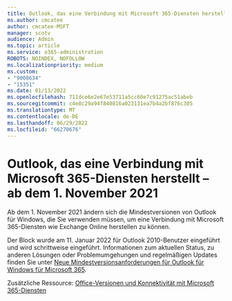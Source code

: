 ```yaml
---
title: Outlook, das eine Verbindung mit Microsoft 365-Diensten herstellt – ab dem 1. November 2021
ms.author: cmcatee
author: cmcatee-MSFT
manager: scotv
audience: Admin
ms.topic: article
ms.service: o365-administration
ROBOTS: NOINDEX, NOFOLLOW
ms.localizationpriority: medium
ms.custom:
- "9008634"
- "15351"
ms.date: 01/13/2022
ms.openlocfilehash: 711dce6e2e67e53711a5cc60e7c91275ac51abeb
ms.sourcegitcommit: c4e8c29a94f840816a023131ea7b4a2bf876c305
ms.translationtype: MT
ms.contentlocale: de-DE
ms.lasthandoff: 06/29/2022
ms.locfileid: "66270676"
---
```

# <a name="outlook-connecting-to-microsoft-365-services---starting-on-november-1-2021"></a>Outlook, das eine Verbindung mit Microsoft 365-Diensten herstellt – ab dem 1. November 2021

Ab dem 1. November 2021 ändern sich die Mindestversionen von Outlook für Windows, die Sie verwenden müssen, um eine Verbindung mit Microsoft 365-Diensten wie Exchange Online herstellen zu können.

Der Block wurde am 11. Januar 2022 für Outlook 2010-Benutzer eingeführt und wird schrittweise eingeführt. Informationen zum aktuellen Status, zu anderen Lösungen oder Problemumgehungen und regelmäßigen Updates finden Sie unter [Neue Mindestversionsanforderungen für Outlook für Windows für Microsoft 365](https://techcommunity.microsoft.com/t5/microsoft-365-blog/new-minimum-outlook-for-windows-version-requirements-for/ba-p/2684142).

Zusätzliche Ressource: [Office-Versionen und Konnektivität mit Microsoft 365-Diensten](https://docs.microsoft.com/deployoffice/endofsupport/microsoft-365-services-connectivity)
